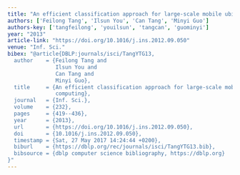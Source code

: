 ```yaml
---
title: "An efficient classification approach for large-scale mobile ubiquitous computing"
authors: ['Feilong Tang', 'Ilsun You', 'Can Tang', 'Minyi Guo']
authors-key: ['tangfeilong', 'youilsun', 'tangcan', 'guominyi']
year: "2013"
article-link: "https://doi.org/10.1016/j.ins.2012.09.050"
venue: "Inf. Sci."
bibex: "@article{DBLP:journals/isci/TangYTG13,
  author    = {Feilong Tang and
               Ilsun You and
               Can Tang and
               Minyi Guo},
  title     = {An efficient classification approach for large-scale mobile ubiquitous
               computing},
  journal   = {Inf. Sci.},
  volume    = {232},
  pages     = {419--436},
  year      = {2013},
  url       = {https://doi.org/10.1016/j.ins.2012.09.050},
  doi       = {10.1016/j.ins.2012.09.050},
  timestamp = {Sat, 27 May 2017 14:24:44 +0200},
  biburl    = {https://dblp.org/rec/journals/isci/TangYTG13.bib},
  bibsource = {dblp computer science bibliography, https://dblp.org}
}"
---
```

